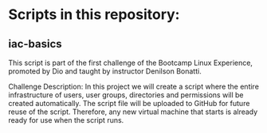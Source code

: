 



# Scripts in this repository:

## iac-basics
This script is part of the first challenge of the Bootcamp Linux Experience, promoted by Dio and taught by instructor Denilson Bonatti.

Challenge Description:
In this project we will create a script where the entire infrastructure of users, user groups, directories and permissions will be created automatically. The script file will be uploaded to GitHub for future reuse of the script. Therefore, any new virtual machine that starts is already ready for use when the script runs.
